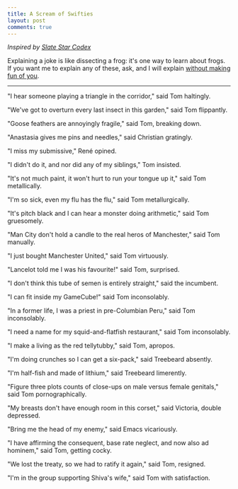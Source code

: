 ```yaml
---
title: A Scream of Swifties
layout: post
comments: true
---
```

*Inspired by [Slate Star Codex](http://slatestarcodex.com/2015/10/02/swifties-3-the-race-is-not-to-the-swifty/)*

Explaining a joke is like dissecting a frog: it's one way to learn about frogs. If you want me to explain any of these, ask, and I will explain [without making fun of you](https://xkcd.com/1053/).

---

"I hear someone playing a triangle in the corridor," said Tom haltingly.

"We've got to overturn every last insect in this garden," said Tom flippantly.

"Goose feathers are annoyingly fragile," said Tom, breaking down.

"Anastasia gives me pins and needles," said Christian gratingly.

"I miss my submissive," René opined.

"I didn't do it, and nor did any of my siblings," Tom insisted.

"It's not much paint, it won't hurt to run your tongue up it," said Tom metallically.

"I'm so sick, even my flu has the flu," said Tom metallurgically.

"It's pitch black and I can hear a monster doing arithmetic," said Tom gruesomely.

"Man City don't hold a candle to the real heros of Manchester," said Tom manually.

"I just bought Manchester United," said Tom virtuously.

"Lancelot told me I was his favourite!" said Tom, surprised.

"I don't think this tube of semen is entirely straight," said the incumbent.

"I can fit inside my GameCube!" said Tom inconsolably.

"In a former life, I was a priest in pre-Columbian Peru," said Tom inconsolably.

"I need a name for my squid-and-flatfish restaurant," said Tom inconsolably.

"I make a living as the red tellytubby," said Tom, apropos.

"I'm doing crunches so I can get a six-pack," said Treebeard absently.

"I'm half-fish and made of lithium," said Treebeard limerently.

"Figure three plots counts of close-ups on male versus female genitals," said Tom pornographically.

"My breasts don't have enough room in this corset," said Victoria, double depressed.

"Bring me the head of my enemy," said Emacs vicariously.

"I have affirming the consequent, base rate neglect, and now also ad hominem," said Tom, getting cocky.

"We lost the treaty, so we had to ratify it again," said Tom, resigned.

"I'm in the group supporting Shiva's wife," said Tom with satisfaction.

